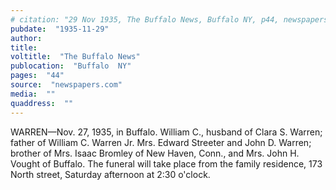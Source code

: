 ```yaml
---
# citation: "29 Nov 1935, The Buffalo News, Buffalo NY, p44, newspapers.com."
pubdate:  "1935-11-29"
author: 
title: 
voltitle:  "The Buffalo News"
publocation:  "Buffalo  NY"
pages:  "44"
source:  "newspapers.com"
media:  ""
quaddress:  ""
---
```

WARREN—Nov. 27, 1935, in Buffalo. William C., husband of Clara S. Warren; father of William C. Warren Jr. Mrs. Edward Streeter and John D. Warren; brother of Mrs. Isaac Bromley of New Haven, Conn., and Mrs. John H. Vought of Buffalo. The funeral will take place from the family residence, 173 North street, Saturday afternoon at 2:30 o'clock.

